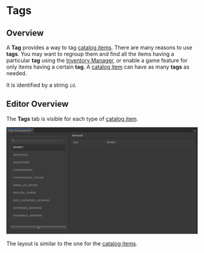 # Tags

## Overview

A __Tag__ provides a way to tag [catalog items].
There are many reasons to use __tags__.
You may want to regroup them and find all the items having a particular __tag__ using the [Inventory Manager], or enable a game feature for only items having a certain __tag__.
A [catalog item] can have as many __tags__ as needed.

It is identified by a string `id`.

## Editor Overview

The __Tags__ tab is visible for each type of [catalog item].

![Tag Editor Overview](../images/tag-editor.png)

The layout is similar to the one for the [catalog items].










[catalog items]: ../Catalog.md#catalog-items
[catalog item]:  ../Catalog.md#catalog-items

[inventory manager]: ../GameSystems/InventoryManager.md
